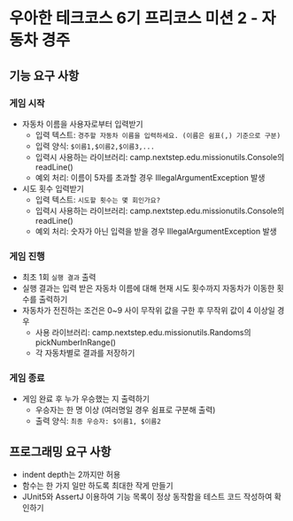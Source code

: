 # 우아한 테크코스 6기 프리코스 미션 2 - 자동차 경주

## 기능 요구 사항

### 게임 시작
- 자동차 이름을 사용자로부터 입력받기
  - 입력 텍스트: `경주할 자동차 이름을 입력하세요. (이름은 쉼표(,) 기준으로 구분)`
  - 입력 양식: `$이름1,$이름2,$이름3,...`
  - 입력시 사용하는 라이브러리: camp.nextstep.edu.missionutils.Console의 readLine()
  - 예외 처리: 이름이 5자를 초과할 경우 IllegalArgumentException 발생
- 시도 횟수 입력받기
  - 입력 텍스트: `시도할 횟수는 몇 회인가요?`
  - 입력시 사용하는 라이브러리: camp.nextstep.edu.missionutils.Console의 readLine()
  - 예외 처리: 숫자가 아닌 입력을 받을 경우 IllegalArgumentException 발생

### 게임 진행
- 최초 1회 `실행 결과` 출력
- 실행 결과는 입력 받은 자동차 이름에 대해 현재 시도 횟수까지 자동차가 이동한 횟수를 출력하기
- 자동차가 전진하는 조건은 0~9 사이 무작위 값을 구한 후 무작위 값이 4 이상일 경우
  - 사용 라이브러리: camp.nextstep.edu.missionutils.Randoms의 pickNumberInRange()
  - 각 자동차별로 결과를 저장하기

### 게임 종료
- 게임 완료 후 누가 우승했는 지 출력하기
  - 우승자는 한 명 이상 (여러명일 경우 쉼표로 구분해 출력)
  - 출력 양식: `최종 우승자: $이름1, $이름2`


## 프로그래밍 요구 사항
- indent depth는 2까지만 허용
- 함수는 한 가지 일만 하도록 최대한 작게 만들기
- JUnit5와 AssertJ 이용하여 기능 목록이 정상 동작함을 테스트 코드 작성하여 확인하기